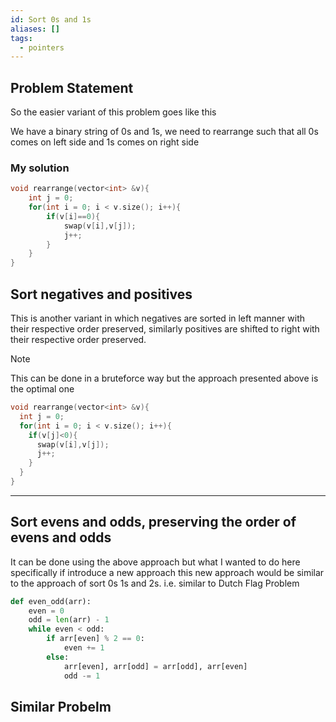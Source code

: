 ```yaml
---
id: Sort 0s and 1s
aliases: []
tags:
  - pointers
---
```


## Problem Statement
So the easier variant of this problem goes like this

We have a binary string of 0s and 1s, we need to rearrange such
that all 0s comes on left side and 1s comes on right side

### My solution
```cpp
void rearrange(vector<int> &v){
    int j = 0;
    for(int i = 0; i < v.size(); i++){
        if(v[i]==0){
            swap(v[i],v[j]);
            j++;
        }
    }
}
```
## Sort negatives and positives

This is another variant in which negatives are sorted in left manner
with their respective order preserved, similarly positives are shifted to 
right with their respective order preserved.

> [!NOTE]
> This can be done in a bruteforce way
> but the approach presented above is the optimal one

```c++
void rearrange(vector<int> &v){
  int j = 0;
  for(int i = 0; i < v.size(); i++){
    if(v[j]<0){
      swap(v[i],v[j]);
      j++;
    }
  }
}
```
----------

## Sort evens and odds, preserving the order of evens and odds
It can be done using the above approach
but what I wanted to do here specifically if introduce a new approach
this new approach would be similar to the approach of sort 0s 1s and 2s.
i.e. similar to Dutch Flag Problem

```python
def even_odd(arr):
    even = 0
    odd = len(arr) - 1
    while even < odd:
        if arr[even] % 2 == 0:
            even += 1
        else:
            arr[even], arr[odd] = arr[odd], arr[even]
            odd -= 1

```


## Similar Probelm
